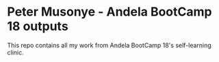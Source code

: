 # Peter Musonye - Andela BootCamp 18 outputs

This repo contains all my work from Andela BootCamp 18's self-learning clinic.
